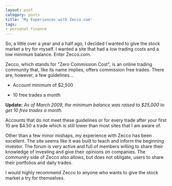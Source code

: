 ```yaml
---
layout: post
category: posts
title: 'My Experiences with Zecco.com'
tags: 
- personal finance
---
```


So, a little over a year and a half ago, I decided I wanted to give the stock market a try for myself. I wanted a site that had a low trading costs and a low minimum balance. Enter Zecco.com.

Zecco, which stands for "Zero Commission Cost", is an online trading community that, like its name implies, offers commission free trades. There are, however, a few guidelines...

* Account minimum of $2,500

* 10 free trades a month

**Update:** *As of March 2009, the minimum balance was raised to $25,000 to get 10 free trades a month.*

Accounts that do not meet these guidelines or for every trade after your first 10 are $4.50 a trade which is still lower than most sites that I am aware of.

Other than a few minor mishaps, my experience with Zecco has been excellent. The site seems like it was built to teach and inform the beginning investor. The forum is very active and full of members willing to share their knowledge of investing and give their opinions on companies. The community side of Zecco also allows, but does not obligate, users to share their portfolios and daily trades.

I would highly recommend Zecco to anyone who wants to give the stock market a try for themselves.